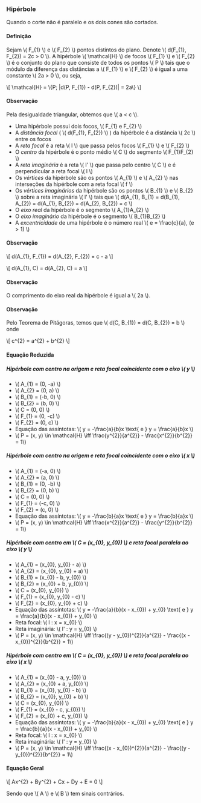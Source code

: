 ### Hipérbole

Quando o corte não é paralelo e os dois cones são cortados.

#### Definição

Sejam \\( F_{1} \\) e \\( F_{2} \\) pontos distintos do plano. Denote \\( d(F_{1}, F_{2}) = 2c > 0 \\). A hipérbole \\( \mathcal{H} \\) de focos \\( F_{1} \\) e \\( F_{2} \\) é o conjunto do plano que consiste de todos os pontos \\( P \\) tais que o módulo da diferença das distâncias a \\( F_{1} \\) e \\( F_{2} \\) é igual a uma constante \\( 2a > 0 \\), ou seja,

\\[
\mathcal{H} = \\{P; |d(P, F_{1}) - d(P, F_{2})| = 2a\\}
\\]

#### Observação

Pela desigualdade triangular, obtemos que \\( a < c \\).

- Uma hipérbole possui dois focos, \\( F_{1} e F_{2} \\)
- A *distância focal* ( \\( d(F_{1}, F_{2}) \\) ) da hipérbole é a distância \\( 2c \\) entre os focos
- A *reta focal* é a reta \\( l \\) que passa pelos focos \\( F_{1} \\) e \\( F_{2} \\)
- O *centro* da hipérbole é o ponto médio \\( C \\) do segmento \\( F_{1}F_{2} \\)
- A *reta imaginária* é a reta \\( l' \\) que passa pelo centro \\( C \\) e é perpendicular a reta focal \\( l \\)
- Os *vértices* da hipérbole são os pontos \\( A_{1} \\) e \\( A_{2} \\) nas interseções da hipérbole com a reta focal \\( f \\)
- Os *vértices imaginários* da hipérbole são os pontos \\( B_{1} \\) e \\( B_{2} \\) sobre a reta imaginária \\( l' \\) tais que \\( d(A_{1}, B_{1} = d(B_{1}, A_{2}) = d(A_{1}, B_{2}) = d(A_{2}, B_{2}) = c \\)
- O *eixo real* da hipérbole é o segmento \\( A_{1}A_{2} \\)
- O *eixo imaginário* da hipérbole é o segmento \\( B_{1}B_{2} \\)
- A *excentricidade* de uma hipérbole é o número real \\( e = \frac{c}{a}, (e > 1) \\)

#### Observação

\\[
d(A_{1}, F_{1}) = d(A_{2}, F_{2}) = c - a
\\]

\\[
d(A_{1}, C) = d(A_{2}, C) = a
\\]

#### Observação

O comprimento do eixo real da hipérbole é igual a \\( 2a \\).

#### Observação

Pelo Teorema de Pitágoras, temos que \\( d(C, B_{1}) = d(C, B_{2}) = b \\) onde

\\[
c^{2} = a^{2} + b^{2}
\\]

#### Equação Reduzida

##### Hipérbole com centro na origem e reta focal coincidente com o eixo \\( y \\)

- \\( A_{1} = (0, -a) \\)
- \\( A_{2} = (0, a) \\)
- \\( B_{1} = (-b, 0) \\)
- \\( B_{2} = (b, 0) \\)
- \\( C = (0, 0) \\)
- \\( F_{1} = (0, -c) \\)
- \\( F_{2} = (0, c) \\)
- Equação das assíntotas: \\( y = -\frac{a}{b}x \text{ e } y = \frac{a}{b}x \\)
- \\( P = (x, y) \in \mathcal{H} \iff \frac{y^{2}}{a^{2}} - \frac{x^{2}}{b^{2}} = 1\\)

##### Hipérbole com centro na origem e reta focal coincidente com o eixo \\( x \\)

- \\( A_{1} = (-a, 0) \\)
- \\( A_{2} = (a, 0) \\)
- \\( B_{1} = (0, -b) \\)
- \\( B_{2} = (0, b) \\)
- \\( C = (0, 0) \\)
- \\( F_{1} = (-c, 0) \\)
- \\( F_{2} = (c, 0) \\)
- Equação das assíntotas: \\( y = -\frac{b}{a}x \text{ e } y = \frac{b}{a}x \\)
- \\( P = (x, y) \in \mathcal{H} \iff \frac{x^{2}}{a^{2}} - \frac{y^{2}}{b^{2}} = 1\\)

##### Hipérbole com centro em \\( C = (x_{0}, y_{0}) \\) e reta focal paralela ao eixo \\( y \\)

- \\( A_{1} = (x_{0}, y_{0} - a) \\)
- \\( A_{2} = (x_{0}, y_{0} + a) \\)
- \\( B_{1} = (x_{0} - b, y_{0}) \\)
- \\( B_{2} = (x_{0} + b, y_{0}) \\)
- \\( C = (x_{0}, y_{0}) \\)
- \\( F_{1} = (x_{0}, y_{0} - c) \\)
- \\( F_{2} = (x_{0}, y_{0} + c) \\)
- Equação das assíntotas: \\( y = -\frac{a}{b}(x - x_{0}) + y_{0} \text{ e } y = \frac{a}{b}(x - x_{0}) + y_{0} \\)
- Reta focal: \\( l : x = x_{0} \\)
- Reta imaginária: \\( l' : y = y_{0} \\)
- \\( P = (x, y) \in \mathcal{H} \iff \frac{(y - y_{0})^{2}}{a^{2}} - \frac{(x - x_{0})^{2}}{b^{2}} = 1\\)

##### Hipérbole com centro em \\( C = (x_{0}, y_{0}) \\) e reta focal paralela ao eixo \\( x \\)

- \\( A_{1} = (x_{0} - a, y_{0}) \\)
- \\( A_{2} = (x_{0} + a, y_{0}) \\)
- \\( B_{1} = (x_{0}, y_{0} - b) \\)
- \\( B_{2} = (x_{0}, y_{0} + b) \\)
- \\( C = (x_{0}, y_{0}) \\)
- \\( F_{1} = (x_{0} - c, y_{0}) \\)
- \\( F_{2} = (x_{0} + c, y_{0}) \\)
- Equação das assíntotas: \\( y = -\frac{b}{a}(x - x_{0}) + y_{0} \text{ e } y = \frac{b}{a}(x - x_{0}) + y_{0} \\)
- Reta focal: \\( l : x = x_{0} \\)
- Reta imaginária: \\( l' : y = y_{0} \\)
- \\( P = (x, y) \in \mathcal{H} \iff \frac{(x - x_{0})^{2}}{a^{2}} - \frac{(y - y_{0})^{2}}{b^{2}} = 1\\)

#### Equação Geral

\\[
Ax^{2} + By^{2} + Cx + Dy + E = 0
\\]

Sendo que \\( A \\) e \\( B \\) tem sinais contrários.

